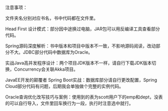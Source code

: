 注意事项：

文件夹名分别对应书名，书中代码都在文件里。

Head First 设计模式：部分因中途换过电脑，JAR包可以用反编译工具查看部分代码。

Spring源码深度解析：书中版本和项目中版本不一致，不影响源码阅读，改动部分不大。JDBC部分代码中数据库为Oracle。

实战Java高并发程序设计：两个项目JDK版本不一样，请自行下载JDK版本切换，Concurrency会关联Akka项目。

JavaEE开发的颠覆者 Spring Boot实战：数据库部分请自行更改配置，Spring Cloud部分代码有问题，后期我会单独做个完整的实例代码。

Oracle查询优化改写技巧与案例：使用到的表为scott用户下的emp和dept，没表的可以自行导入，文件里回车换行为一段，执行时注意选中就行。
